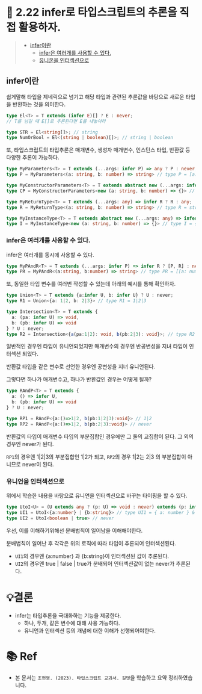 # 📌 2.22 infer로 타입스크립트의 추론을 직접 활용하자.

> - [infer이란](#infer이란)
>   - [infer은 여러개를 사용할 수 있다.](#infer은-여러개를-사용할-수-있다)
>   - [유니온을 인터섹션으로](#유니언을-인터섹션으로)

## infer이란

쉽게말해 타입을 제네릭으로 넘기고 해당 타입과 관련된 추론값을 바탕으로 새로운 타입을 반환하는 것을 의미한다.

```ts
type El<T> = T extends (infer E)[] ? E : never;
// T를 넘길 때 E[]로 추론된다면 E를 내놓아라

type STR = El<string[]>; // string
type NumOrBool = El<(string | boolean)[]>; // string | boolean
```

또, 타입스크립트의 타입추론은 매개변수, 생성자 매개변수, 인스턴스 타입, 반환값 등 다양한 추론이 가능하다.

```ts
type MyParameters<T> = T extends (...args: infer P) => any ? P : never;
type P = MyParameters<(a: string, b: number) => string> // type P = [a: string, b: number]

type MyConstructorParameters<T> = T extends abstract new (...args: infer P) => any ? P : never;
type CP = MyConstructorParameters<new (a: string, b: number) => {}> // type CP = [a: string, b: number]

type MyReturnType<T> = T extends (...args: any) => infer R ? R : any;
type R = MyReturnType<(a: string, b: number) => string> // type R = string

type MyInstanceType<T> = T extends abstract new (...args: any) => infer R ? R : any;
type I = MyInstanceType<new (a: string, b: number) => {}> // type I = {}
```

### infer은 여러개를 사용할 수 있다.

infer은 여러개를 동시에 사용할 수 있다.

```ts
type MyPAndR<T> = T extends (...args: infer P) => infer R ? [P, R] : never;
type PR = MyPAndR<(a:string, b:number) => string> // type PR = [[a: number, b: string], string]
```

또, 동일한 타입 변수를 여러번 작성할 수 있는데 아래의 예시를 통해 확인하자.

```ts
type Union<T> = T extends {a:infer U, b: infer U} ? U : never;
type R1 = Union<{a: 1|2, b: 2|3}> // type R1 = 1|2|3

type Intersection<T> = T extends {
  a: (pa: infer U) => void,
  b: (pb: infer U) => void
} ? U : never;
type R2 = Intersection<{a(pa:1|2): void, b(pb:2|3): void}>; // type R2 = 2
```

일반적인 경우엔 타입이 유니언되었지만 매개변수의 경우엔 반공변성을 지녀 타입이 인터섹션 되었다.

반환값 타입을 같은 변수로 선언한 경우엔 공변성을 지녀 유니언된다.

그렇다면 하나가 매개변수고, 하나가 반환값인 경우는 어떻게 될까?

```ts
type RAndP<T> = T extends {
  a: () => infer U,
  b: (pb: infer U) => void
} ? U : never;

type RP1 = RAndP<{a:()=>1|2, b(pb:1|2|3):void}> // 1|2
type RP2 = RAndP<{a:()=>1|2, b(pb:2|3):void}> // never
```

반환값의 타입이 매개변수 타입의 부분집합인 경우에만 그 둘의 교집합이 된다. 그 외의 경우엔 never가 된다.

`RP1`의 경우엔 1|2|3의 부분집합인 1|2가 되고, `RP2`의 경우 1|2는 2|3 의 부분집합이 아니므로 never이 된다.

### 유니언을 인터섹션으로

위에서 학습한 내용을 바탕으로 유니언을 인터섹션으로 바꾸는 타이핑을 할 수 있다.

```ts
type UtoI<U> = (U extends any ? (p: U) => void : never) extends (p: infer I) => void ? I : never;
type UI1 = UtoI<{a:number} | {b:string}> // type UI1 = { a: number } & { b: string}
type UI2 = UtoI<boolean | true> // never
```

우선, 이를 이해하기위해선 분배법칙이 일어남을 이해해야한다.

분배법칙이 일어난 후 각각은 위의 로직에 따라 타입이 추론되어 인터섹션된다. 
- `UI1`의 경우엔 {a:number} 과 {b:string}이 인터섹션된 값이 추론된다.
- `UI2`의 경우엔 true | false | true가 분배되어 인터섹션값이 없는 never가 추론된다.


# 💡결론

- infer는 타입추론을 극대화하는 기능을 제공한다.
  - 하나, 두개, 같은 변수에 대해 사용 가능하다.
  - 유니언과 인터섹션 등의 개념에 대한 이해가 선행되어야한다.

# 📚 Ref

- 본 문서는 `조현영. (2023). 타입스크립트 교과서. 길벗`을 학습하고 요약 정리하였습니다.